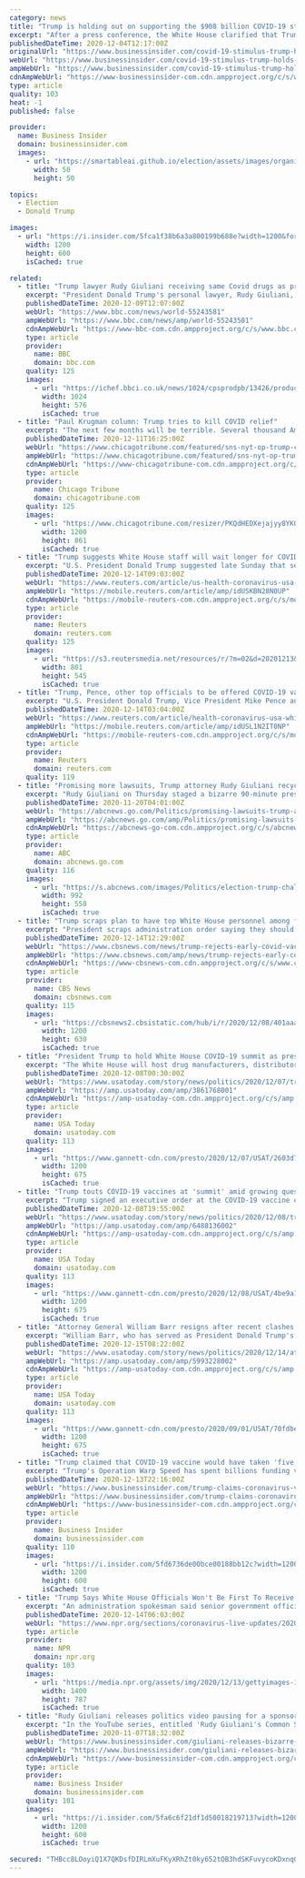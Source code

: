 ```yaml
---
category: news
title: "Trump is holding out on supporting the $908 billion COVID-19 stimulus bill despite more lawmakers rallying round it"
excerpt: "After a press conference, the White House clarified that Trump does not support the $908 billion compromise bill, and instead wants a smaller one."
publishedDateTime: 2020-12-04T12:17:00Z
originalUrl: "https://www.businessinsider.com/covid-19-stimulus-trump-holds-back-908-billion-compromise-deal-2020-12"
webUrl: "https://www.businessinsider.com/covid-19-stimulus-trump-holds-back-908-billion-compromise-deal-2020-12"
ampWebUrl: "https://www.businessinsider.com/covid-19-stimulus-trump-holds-back-908-billion-compromise-deal-2020-12?amp"
cdnAmpWebUrl: "https://www-businessinsider-com.cdn.ampproject.org/c/s/www.businessinsider.com/covid-19-stimulus-trump-holds-back-908-billion-compromise-deal-2020-12?amp"
type: article
quality: 103
heat: -1
published: false

provider:
  name: Business Insider
  domain: businessinsider.com
  images:
    - url: "https://smartableai.github.io/election/assets/images/organizations/businessinsider.com-50x50.jpg"
      width: 50
      height: 50

topics:
  - Election
  - Donald Trump

images:
  - url: "https://i.insider.com/5fca1f38b6a3a800199b688e?width=1200&format=jpeg"
    width: 1200
    height: 600
    isCached: true

related:
  - title: "Trump lawyer Rudy Giuliani receiving same Covid drugs as president"
    excerpt: "President Donald Trump's personal lawyer, Rudy Giuliani, has revealed in a call to his own radio show that he is being treated for coronavirus with the same drug cocktail his boss received when he was ill with Covid-19. He was admitted to hospital on ..."
    publishedDateTime: 2020-12-09T12:07:00Z
    webUrl: "https://www.bbc.com/news/world-55243581"
    ampWebUrl: "https://www.bbc.com/news/amp/world-55243581"
    cdnAmpWebUrl: "https://www-bbc-com.cdn.ampproject.org/c/s/www.bbc.com/news/amp/world-55243581"
    type: article
    provider:
      name: BBC
      domain: bbc.com
    quality: 125
    images:
      - url: "https://ichef.bbci.co.uk/news/1024/cpsprodpb/13426/production/_115968887_tv064232199.jpg"
        width: 1024
        height: 576
        isCached: true
  - title: "Paul Krugman column: Trump tries to kill COVID relief"
    excerpt: "The next few months will be terrible. Several thousand Americans are now dying from COVID-19 every day; given the lag between cases and deaths, the daily toll will almost certainly rise through the end of this year,"
    publishedDateTime: 2020-12-11T16:25:00Z
    webUrl: "https://www.chicagotribune.com/featured/sns-nyt-op-trump-coronavirus-relief-20201211-jcxmsholbzblhokh7adahtgpfq-story.html"
    ampWebUrl: "https://www.chicagotribune.com/featured/sns-nyt-op-trump-coronavirus-relief-20201211-jcxmsholbzblhokh7adahtgpfq-story.html?outputType=amp"
    cdnAmpWebUrl: "https://www-chicagotribune-com.cdn.ampproject.org/c/s/www.chicagotribune.com/featured/sns-nyt-op-trump-coronavirus-relief-20201211-jcxmsholbzblhokh7adahtgpfq-story.html?outputType=amp"
    type: article
    provider:
      name: Chicago Tribune
      domain: chicagotribune.com
    quality: 125
    images:
      - url: "https://www.chicagotribune.com/resizer/PKQdHEDXejajyy8YKGTSWZN1AyI=/1200x0/top/cloudfront-us-east-1.images.arcpublishing.com/tronc/4Q3NLXF3MRCXXFIA5XJRJPW25Y.jpg"
        width: 1200
        height: 861
        isCached: true
  - title: "Trump suggests White House staff will wait longer for COVID-19 vaccines"
    excerpt: "U.S. President Donald Trump suggested late Sunday that senior White House officials would wait longer for COVID-19 vaccines hours after media outlets reported senior officials were to receive doses within 10 days."
    publishedDateTime: 2020-12-14T09:03:00Z
    webUrl: "https://www.reuters.com/article/us-health-coronavirus-usa-white-house-idUSKBN28N0UP"
    ampWebUrl: "https://mobile.reuters.com/article/amp/idUSKBN28N0UP"
    cdnAmpWebUrl: "https://mobile-reuters-com.cdn.ampproject.org/c/s/mobile.reuters.com/article/amp/idUSKBN28N0UP"
    type: article
    provider:
      name: Reuters
      domain: reuters.com
    quality: 125
    images:
      - url: "https://s3.reutersmedia.net/resources/r/?m=02&d=20201213&t=2&i=1544430348&w=&fh=545px&fw=&ll=&pl=&sq=&r=LYNXMPEGBC0I6"
        width: 801
        height: 545
        isCached: true
  - title: "Trump, Pence, other top officials to be offered COVID-19 vaccine - source"
    excerpt: "U.S. President Donald Trump, Vice President Mike Pence and other top U.S. officials will be offered the newly approved COVID-19 vaccine beginning Monday, according to a source familiar with the plans."
    publishedDateTime: 2020-12-14T03:04:00Z
    webUrl: "https://www.reuters.com/article/health-coronavirus-usa-white-house/trump-pence-other-top-officials-to-be-offered-covid-19-vaccine-source-idUSL1N2IT0NP"
    ampWebUrl: "https://mobile.reuters.com/article/amp/idUSL1N2IT0NP"
    cdnAmpWebUrl: "https://mobile-reuters-com.cdn.ampproject.org/c/s/mobile.reuters.com/article/amp/idUSL1N2IT0NP"
    type: article
    provider:
      name: Reuters
      domain: reuters.com
    quality: 119
  - title: "Promising more lawsuits, Trump attorney Rudy Giuliani recycles litany of debunked claims"
    excerpt: "Rudy Giuliani on Thursday staged a bizarre 90-minute press conference where they outlined plans to resurrect a crumbling legal strategy."
    publishedDateTime: 2020-11-20T04:01:00Z
    webUrl: "https://abcnews.go.com/Politics/promising-lawsuits-trump-attorney-rudy-giuliani-recycles-litany/story?id=74304035"
    ampWebUrl: "https://abcnews.go.com/amp/Politics/promising-lawsuits-trump-attorney-rudy-giuliani-recycles-litany/story?id=74304035"
    cdnAmpWebUrl: "https://abcnews-go-com.cdn.ampproject.org/c/s/abcnews.go.com/amp/Politics/promising-lawsuits-trump-attorney-rudy-giuliani-recycles-litany/story?id=74304035"
    type: article
    provider:
      name: ABC
      domain: abcnews.go.com
    quality: 116
    images:
      - url: "https://s.abcnews.com/images/Politics/election-trump-challenges-rudy-giuliani-02-ap-llr-201118_1605822297710_hpMain_16x9_992.jpg"
        width: 992
        height: 558
        isCached: true
  - title: "Trump scraps plan to have top White House personnel among first vaccinated against COVID-19"
    excerpt: "President scraps administration order saying they should get the shots along with frontline health workers and people in nursing homes and long-term care facilities."
    publishedDateTime: 2020-12-14T12:29:00Z
    webUrl: "https://www.cbsnews.com/news/trump-rejects-early-covid-vaccination-plan-white-house-staff/"
    ampWebUrl: "https://www.cbsnews.com/amp/news/trump-rejects-early-covid-vaccination-plan-white-house-staff/"
    cdnAmpWebUrl: "https://www-cbsnews-com.cdn.ampproject.org/c/s/www.cbsnews.com/amp/news/trump-rejects-early-covid-vaccination-plan-white-house-staff/"
    type: article
    provider:
      name: CBS News
      domain: cbsnews.com
    quality: 115
    images:
      - url: "https://cbsnews2.cbsistatic.com/hub/i/r/2020/12/08/401aaaf8-9c1b-42f2-8222-dce3dee41a73/thumbnail/1200x630/f05ea69c149e05afcaf546d5740f12ca/cbsn-fusion-eye-opener-white-house-denies-rejecting-pfizer-offer-for-more-vaccines-thumbnail-603672-640x360.jpg"
        width: 1200
        height: 630
        isCached: true
  - title: "President Trump to hold White House COVID-19 summit as pressure mounts for FDA vaccine approval"
    excerpt: "The White House will host drug manufacturers, distributors and governors to discuss its $12-billion plan to vaccinate Americans against COVID-19."
    publishedDateTime: 2020-12-08T00:30:00Z
    webUrl: "https://www.usatoday.com/story/news/politics/2020/12/07/trump-white-house-covid-summit-fda-vaccine-approval/3861768001/"
    ampWebUrl: "https://amp.usatoday.com/amp/3861768001"
    cdnAmpWebUrl: "https://amp-usatoday-com.cdn.ampproject.org/c/s/amp.usatoday.com/amp/3861768001"
    type: article
    provider:
      name: USA Today
      domain: usatoday.com
    quality: 113
    images:
      - url: "https://www.gannett-cdn.com/presto/2020/12/07/USAT/2603d7e0-5273-478c-854f-3e83fd666dd0-AFP_AFP_8VR2DQ.jpg?auto=webp&crop=3200,1800,x400,y433&format=pjpg&width=1200"
        width: 1200
        height: 675
        isCached: true
  - title: "Trump touts COVID-19 vaccines at 'summit' amid growing questions over timeline, number of doses"
    excerpt: "Trump signed an executive order at the COVID-19 vaccine event asserting the government must ensure Americans have access to the vaccine first."
    publishedDateTime: 2020-12-08T19:55:00Z
    webUrl: "https://www.usatoday.com/story/news/politics/2020/12/08/trump-touts-covid-19-vaccine-despite-questions-timeline-doses/6488136002/"
    ampWebUrl: "https://amp.usatoday.com/amp/6488136002"
    cdnAmpWebUrl: "https://amp-usatoday-com.cdn.ampproject.org/c/s/amp.usatoday.com/amp/6488136002"
    type: article
    provider:
      name: USA Today
      domain: usatoday.com
    quality: 113
    images:
      - url: "https://www.gannett-cdn.com/presto/2020/12/08/USAT/4be9a102-6ccc-439e-a0f5-84a67dc2fbaf-AFP_AFP_8WQ49E.jpg?auto=webp&crop=4497,2530,x0,y132&format=pjpg&width=1200"
        width: 1200
        height: 675
        isCached: true
  - title: "Attorney General William Barr resigns after recent clashes with Trump, still defends president"
    excerpt: "William Barr, who has served as President Donald Trump's most effective shield and advocate for broad presidential authority, is leaving before Christmas."
    publishedDateTime: 2020-12-15T08:22:00Z
    webUrl: "https://www.usatoday.com/story/news/politics/2020/12/14/attorney-general-william-barr-leaving-trump-administration/5993228002/"
    ampWebUrl: "https://amp.usatoday.com/amp/5993228002"
    cdnAmpWebUrl: "https://amp-usatoday-com.cdn.ampproject.org/c/s/amp.usatoday.com/amp/5993228002"
    type: article
    provider:
      name: USA Today
      domain: usatoday.com
    quality: 113
    images:
      - url: "https://www.gannett-cdn.com/presto/2020/09/01/USAT/70fdbe50-e9b6-48b0-ab1d-32b8986206d3-USATSI_14865079.jpg?auto=webp&crop=5471,3077,x0,y571&format=pjpg&width=1200"
        width: 1200
        height: 675
        isCached: true
  - title: "Trump claimed that COVID-19 vaccine would have taken 'five years' to develop if he weren't president"
    excerpt: "Trump's Operation Warp Speed has spent billions funding vaccine efforts, but Pfizer didn't take any federal money for research and development."
    publishedDateTime: 2020-12-13T22:16:00Z
    webUrl: "https://www.businessinsider.com/trump-claims-coronavirus-vaccine-five-years-if-he-werent-president-2020-12"
    ampWebUrl: "https://www.businessinsider.com/trump-claims-coronavirus-vaccine-five-years-if-he-werent-president-2020-12?amp"
    cdnAmpWebUrl: "https://www-businessinsider-com.cdn.ampproject.org/c/s/www.businessinsider.com/trump-claims-coronavirus-vaccine-five-years-if-he-werent-president-2020-12?amp"
    type: article
    provider:
      name: Business Insider
      domain: businessinsider.com
    quality: 110
    images:
      - url: "https://i.insider.com/5fd6736de00bce00188bb12c?width=1200&format=jpeg"
        width: 1200
        height: 600
        isCached: true
  - title: "Trump Says White House Officials Won't Be First To Receive COVID-19 Vaccine"
    excerpt: "An administration spokesman said senior government officials would be among the first to get the vaccine, but the president himself later said that White House staff would get it later."
    publishedDateTime: 2020-12-14T06:03:00Z
    webUrl: "https://www.npr.org/sections/coronavirus-live-updates/2020/12/14/946142015/trump-says-white-house-officials-wont-be-first-to-receive-covid-19-vaccine"
    type: article
    provider:
      name: NPR
      domain: npr.org
    quality: 103
    images:
      - url: "https://media.npr.org/assets/img/2020/12/13/gettyimages-1230067031_wide-ce0413b079c5a9d14d96e3fb5b48ee1bfa0f4135.jpg?s=1400"
        width: 1400
        height: 787
        isCached: true
  - title: "Rudy Giuliani releases politics video pausing for a sponsored cigar commercial and blaming Fox News for Trump's defeat"
    excerpt: "In the YouTube series, entitled 'Rudy Giuliani's Common Sense,' Donald Trump's personal attorney discusses political issues and current affairs weekly."
    publishedDateTime: 2020-11-07T18:32:00Z
    webUrl: "https://www.businessinsider.com/giuliani-releases-bizarre-video-declaring-trump-won-the-presidency"
    ampWebUrl: "https://www.businessinsider.com/giuliani-releases-bizarre-video-declaring-trump-won-the-presidency?amp"
    cdnAmpWebUrl: "https://www-businessinsider-com.cdn.ampproject.org/c/s/www.businessinsider.com/giuliani-releases-bizarre-video-declaring-trump-won-the-presidency?amp"
    type: article
    provider:
      name: Business Insider
      domain: businessinsider.com
    quality: 101
    images:
      - url: "https://i.insider.com/5fa6c6f21df1d50018219713?width=1200&format=jpeg"
        width: 1200
        height: 600
        isCached: true

secured: "THBcc8LOoyiQ1X7QKDsfDIRLmXuFKyXRhZt0ky652tOB3hdSKFuvycoKDxnqG1GvvAnV63BO9exVn/4ltVekhNE1opZsmnpKtJEZ2CfJyEo94BoaF7UnqROQfg+EBSFQjE9KmLACwxtrdoxdnCfGCZhvbBCua2dXELMds4w4DLknZE/sYuDdzCK4XThgYENaK0Uwu1YBDrasEpF89G/Wrqp06yCmaMwZM5cgytEZhsni0OV1wstvJGA3CIbdnU7n5r60LgE4AB4GBrvZFtTUmoxADFVcSuo1uF9U71iqjMbdf6tKZEtH1OGb4rG3QfrxExKlMABLhaQtDoB2pOB1Z4qVyFkHV+akFOsp03l+Liw=;rkCu1hAUhDJS5IUxF4006Q=="
---
```


